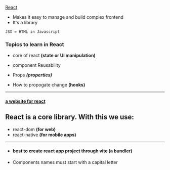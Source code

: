 [React](https://react.dev/learn)

- Makes it easy to manage and build complex frontend
- It's a library

```
JSX = HTML in Javascript
```

### Topics to learn in React
- core of react  **(state or UI manipulation)**

- component Reusability
- Props  ***(properties)***
- How to propogate change **(hooks)**

---


#### [a website for react](freeApi.app)



## React is a core library. With this we use:
- react-dom    **(for web)** 
- react-native  **(for mobile apps)**

---

- #### best to create react app project through vite (a bundler)


- Components names must start with a capital letter
